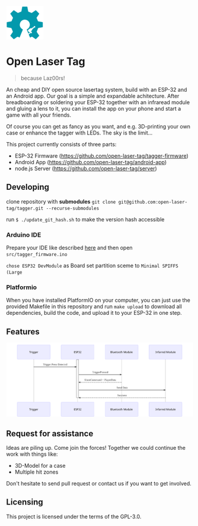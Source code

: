 <img src="docs/images/open-lasertag-logo.svg" alt="Open Lasertag Logo" width="100"/>

# Open Laser Tag
> because Laz00rs!

An cheap and DIY open source lasertag system, build with an ESP-32 and an Android app. Our goal is a simple and expandable achitecture.
After breadboarding or soldering your ESP-32 together with an infraread module and gluing a lens to it, you can install the app on your phone and start a game with all your friends.

Of course you can get as fancy as you want, and e.g. 3D-printing your own case or enhance the tagger with LEDs. The sky
is the limit...

This project currently consists of three parts:
* ESP-32 Firmware (https://github.com/open-laser-tag/tagger-firmware)
* Android App (https://github.com/open-laser-tag/android-app)
* node.js Server (https://github.com/open-laser-tag/server)


## Developing
clone repository with **submodules**
`git clone git@github.com:open-laser-tag/tagger.git --recurse-submodules`

run `$ ./update_git_hash.sh` to make the version hash accessible


### Arduino IDE
Prepare your IDE like described [here](https://github.com/espressif/arduino-esp32/) and then open
`src/tagger_firmware.ino`

`chose ESP32 DevModule` as Board
set partition sceme to `Minimal SPIFFS (Large `

### Platformio
When you have installed PlatformIO on your computer, you can just use the provided Makefile in this repository and run
`make upload` to download all dependencies, build the code, and upload it to your ESP-32 in one step.


## Features

![Open lasertag tagger](/docs/images/open-lasertag-tagger-chart.svg)


## Request for assistance
Ideas are piling up. Come join the forces!
Together we could continue the work with things like:

- 3D-Model for a case
- Multiple hit zones

Don't hesitate to send pull request or contact us if you want to get involved.


## Licensing

This project is licensed under the terms of the GPL-3.0.
